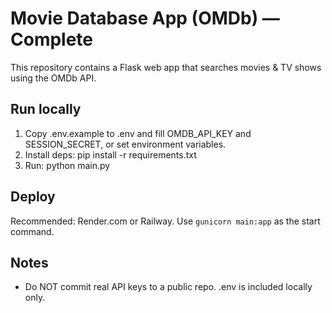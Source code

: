 # Movie Database App (OMDb) — Complete

This repository contains a Flask web app that searches movies & TV shows using the OMDb API.

## Run locally
1. Copy .env.example to .env and fill OMDB_API_KEY and SESSION_SECRET, or set environment variables.
2. Install deps:
   pip install -r requirements.txt
3. Run:
   python main.py

## Deploy
Recommended: Render.com or Railway. Use `gunicorn main:app` as the start command.

## Notes
- Do NOT commit real API keys to a public repo. .env is included locally only.
